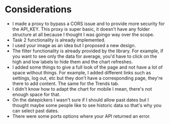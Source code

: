 # Considerations

- I made a proxy to bypass a CORS issue and to provide more security for the API_KEY. This proxy is super basic, it doesn't have any folder structure at all because I thought I was goingo way over the scope.
- Task 2 functionality is already implemented.
- I used your image as an idea but I proposed a new design.
- The filter functionality is already provided by the library. For example, if you want to see only the data for average, you'd have to click on the high and low labels to hide them and the chart refreshes.
- I added some things to give a full look of the page and not have a lot of space without things. For example, I added different links such as settings, log out, etc but they don't have a corresponding page, they're there to add content. The same for the Trends tab.
- I didn't know how to adapt the chart for mobile I mean, there's not enough space for that.
- On the datepickers I wasn't sure if I should allow past dates but I thought maybe some people like to see historic data so that's why you can select past dates.
- There were some ports options where your API returned an error.
